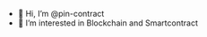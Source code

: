 - 👋 Hi, I’m @pin-contract
- 👀 I’m interested in Blockchain and Smartcontract

<!---
pin-contract/pin-contract is a ✨ special ✨ repository because its `README.md` (this file) appears on your GitHub profile.
You can click the Preview link to take a look at your changes.
--->
